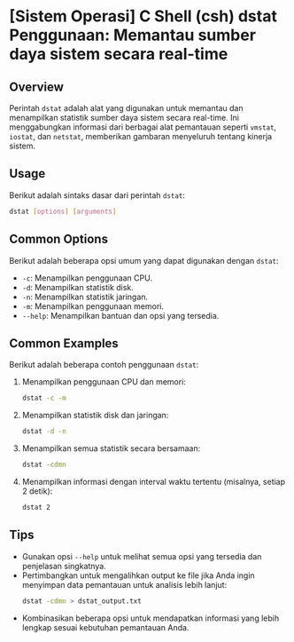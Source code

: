 # [Sistem Operasi] C Shell (csh) dstat Penggunaan: Memantau sumber daya sistem secara real-time

## Overview
Perintah `dstat` adalah alat yang digunakan untuk memantau dan menampilkan statistik sumber daya sistem secara real-time. Ini menggabungkan informasi dari berbagai alat pemantauan seperti `vmstat`, `iostat`, dan `netstat`, memberikan gambaran menyeluruh tentang kinerja sistem.

## Usage
Berikut adalah sintaks dasar dari perintah `dstat`:

```bash
dstat [options] [arguments]
```

## Common Options
Berikut adalah beberapa opsi umum yang dapat digunakan dengan `dstat`:

- `-c`: Menampilkan penggunaan CPU.
- `-d`: Menampilkan statistik disk.
- `-n`: Menampilkan statistik jaringan.
- `-m`: Menampilkan penggunaan memori.
- `--help`: Menampilkan bantuan dan opsi yang tersedia.

## Common Examples
Berikut adalah beberapa contoh penggunaan `dstat`:

1. Menampilkan penggunaan CPU dan memori:
   ```bash
   dstat -c -m
   ```

2. Menampilkan statistik disk dan jaringan:
   ```bash
   dstat -d -n
   ```

3. Menampilkan semua statistik secara bersamaan:
   ```bash
   dstat -cdmn
   ```

4. Menampilkan informasi dengan interval waktu tertentu (misalnya, setiap 2 detik):
   ```bash
   dstat 2
   ```

## Tips
- Gunakan opsi `--help` untuk melihat semua opsi yang tersedia dan penjelasan singkatnya.
- Pertimbangkan untuk mengalihkan output ke file jika Anda ingin menyimpan data pemantauan untuk analisis lebih lanjut:
  ```bash
  dstat -cdmn > dstat_output.txt
  ```
- Kombinasikan beberapa opsi untuk mendapatkan informasi yang lebih lengkap sesuai kebutuhan pemantauan Anda.
